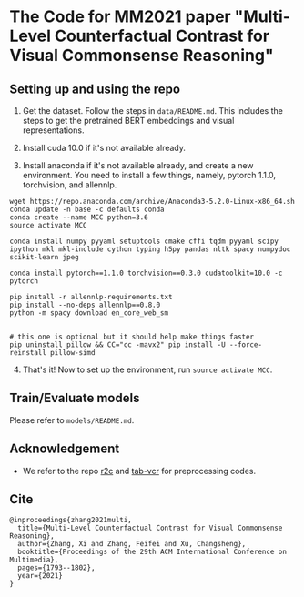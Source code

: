 # The Code for MM2021 paper "Multi-Level Counterfactual Contrast for Visual Commonsense Reasoning"

## Setting up and using the repo

1. Get the dataset. Follow the steps in `data/README.md`. This includes the steps to get the pretrained BERT embeddings and visual representations.

2. Install cuda 10.0 if it's not available already.

3. Install anaconda if it's not available already, and create a new environment. You need to install a few things, namely, pytorch 1.1.0, torchvision, and allennlp.

```
wget https://repo.anaconda.com/archive/Anaconda3-5.2.0-Linux-x86_64.sh
conda update -n base -c defaults conda
conda create --name MCC python=3.6
source activate MCC

conda install numpy pyyaml setuptools cmake cffi tqdm pyyaml scipy ipython mkl mkl-include cython typing h5py pandas nltk spacy numpydoc scikit-learn jpeg

conda install pytorch==1.1.0 torchvision==0.3.0 cudatoolkit=10.0 -c pytorch

pip install -r allennlp-requirements.txt
pip install --no-deps allennlp==0.8.0
python -m spacy download en_core_web_sm


# this one is optional but it should help make things faster
pip uninstall pillow && CC="cc -mavx2" pip install -U --force-reinstall pillow-simd
```

4. That's it! Now to set up the environment, run `source activate MCC`.

## Train/Evaluate models
Please refer to `models/README.md`.


## Acknowledgement
- We refer to the repo [r2c](https://github.com/rowanz/r2c/) and [tab-vcr](https://github.com/Deanplayerljx/tab-vcr) for preprocessing codes.

## Cite
```
@inproceedings{zhang2021multi,
  title={Multi-Level Counterfactual Contrast for Visual Commonsense Reasoning},
  author={Zhang, Xi and Zhang, Feifei and Xu, Changsheng},
  booktitle={Proceedings of the 29th ACM International Conference on Multimedia},
  pages={1793--1802},
  year={2021}
}
```

